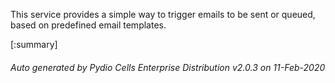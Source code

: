 






This service provides a simple way to trigger emails to be sent or queued, based on predefined email templates.

[:summary]

###### Auto generated by Pydio Cells Enterprise Distribution v2.0.3 on 11-Feb-2020
